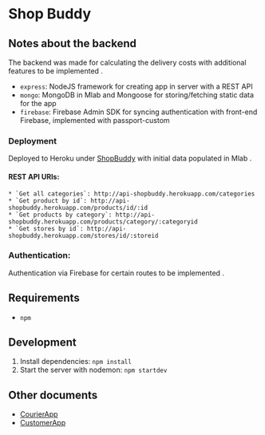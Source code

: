 # Shop Buddy

## Notes about the backend

The backend was made for calculating the delivery costs with additional features to be implemented .

* `express`: NodeJS framework for creating app in server with a REST API
* `mongo`: MongoDB in Mlab and Mongoose for storing/fetching static data for the app
* `firebase`: Firebase Admin SDK for syncing authentication with front-end Firebase, implemented with passport-custom

### Deployment

  Deployed to Heroku under [ShopBuddy](http://api-shopbuddy.herokuapp.com/) with initial data populated in Mlab .

####  REST API URIs:

    * `Get all categories`: http://api-shopbuddy.herokuapp.com/categories
    * `Get product by id`: http://api-shopbuddy.herokuapp.com/products/id/:id
    * `Get products by category`: http://api-shopbuddy.herokuapp.com/products/category/:categoryid
    * `Get stores by id`: http://api-shopbuddy.herokuapp.com/stores/id/:storeid

### Authentication:

  Authentication via Firebase for certain routes to be implemented .

## Requirements

* `npm`

## Development

1. Install dependencies: `npm install`
2. Start the server with nodemon: `npm startdev`

## Other documents

* [CourierApp](../client/courierApp)
* [CustomerApp](../client/customerApp)
